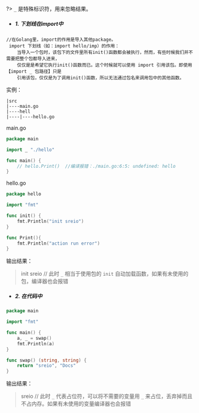 
?> `_` 是特殊标识符，用来忽略结果。

* ##### 1. 下划线在import中

```
//在Golang里，import的作用是导入其他package。
 import 下划线（如：import hello/imp）的作用：
    当导入一个包时，该包下的文件里所有init()函数都会被执行，然而，有些时候我们并不需要把整个包都导入进来，
    仅仅是是希望它执行init()函数而已。这个时候就可以使用 import 引用该包。即使用【import _ 包路径】只是
    引用该包，仅仅是为了调用init()函数，所以无法通过包名来调用包中的其他函数。
```
实例：

```
|src
|----main.go
|----hell
|----|----hello.go
```

main.go
```go
package main

import _ "./hello"

func main() {
    // hello.Print()  //编译报错：./main.go:6:5: undefined: hello
}
```

hello.go
```go
package hello

import "fmt"

func init() {
    fmt.Println("init sreio")
}

func Print(){
    fmt.Println("action run error")
}
```

输出结果：

> init sreio
> // 此时 `_` 相当于使用包的 `init` 自动加载函数，如果有未使用的包，编译器也会报错

* ##### 2. 在代码中

```go
package main

import "fmt"

func main() {
    a, _ = swap()
    fmt.Println(a)
}

func swap() (string, string) {
    return "sreio", "Docs"
}
```

输出结果：

> sreio
>  // 此时 `_` 代表占位符，可以将不需要的变量用 `_` 来占位，丢弃掉而且不占内存。如果有未使用的变量编译器也会报错